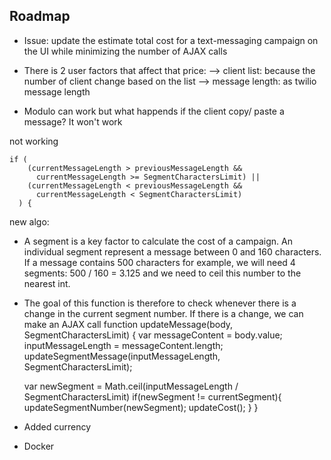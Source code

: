 
## Roadmap
- Issue: update the estimate total cost for a text-messaging campaign on the UI while minimizing the number of AJAX calls
- There is 2 user factors that affect that price: 
    --> client list: because the number of client change based on the list
    --> message length: as twilio message length 

- Modulo can work but what happends if the client copy/ paste a message? It won't work 


not working 
```  
if (
    (currentMessageLength > previousMessageLength &&
      currentMessageLength >= SegmentCharactersLimit) ||
    (currentMessageLength < previousMessageLength &&
      currentMessageLength < SegmentCharactersLimit)
  ) {
```


new algo:
- A segment is a key factor to calculate the cost of a campaign. An individual segment represent a message between 0 and 160 characters. If a message contains 500 characters for example, we will need 4 segments: 500 / 160 = 3.125 and we need to ceil this number to the nearest int. 
- The goal of this function is therefore to check whenever there is a change in the current segment number. If there is a change, we can make an AJAX call 
function updateMessage(body, SegmentCharactersLimit) {
  var messageContent = body.value;
  inputMessageLength = messageContent.length;
  updateSegmentMessage(inputMessageLength, SegmentCharactersLimit);
  
  var newSegment = Math.ceil(inputMessageLength / SegmentCharactersLimit)
  if(newSegment != currentSegment){
    updateSegmentNumber(newSegment);
    updateCost();
  }
}

- Added currency
- Docker 
